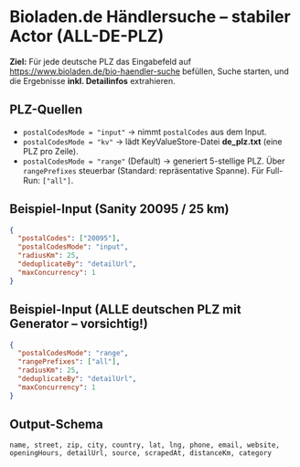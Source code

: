 # Bioladen.de Händlersuche – stabiler Actor (ALL-DE-PLZ)

**Ziel:** Für jede deutsche PLZ das Eingabefeld auf https://www.bioladen.de/bio-haendler-suche befüllen, Suche starten, und die Ergebnisse **inkl. Detailinfos** extrahieren.

## PLZ-Quellen
- `postalCodesMode = "input"` → nimmt `postalCodes` aus dem Input.
- `postalCodesMode = "kv"` → lädt KeyValueStore-Datei **de_plz.txt** (eine PLZ pro Zeile).
- `postalCodesMode = "range"` (Default) → generiert 5-stellige PLZ. Über `rangePrefixes` steuerbar (Standard: repräsentative Spanne). Für Full-Run: `["all"]`.

## Beispiel-Input (Sanity 20095 / 25 km)
```json
{
  "postalCodes": ["20095"],
  "postalCodesMode": "input",
  "radiusKm": 25,
  "deduplicateBy": "detailUrl",
  "maxConcurrency": 1
}
```

## Beispiel-Input (ALLE deutschen PLZ mit Generator – vorsichtig!)
```json
{
  "postalCodesMode": "range",
  "rangePrefixes": ["all"],
  "radiusKm": 25,
  "deduplicateBy": "detailUrl",
  "maxConcurrency": 1
}
```

## Output-Schema
```
name, street, zip, city, country, lat, lng, phone, email, website,
openingHours, detailUrl, source, scrapedAt, distanceKm, category
```
